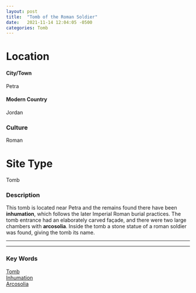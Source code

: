 ```yaml
---
layout: post
title:  "Tomb of the Roman Soldier"
date:   2021-11-14 12:04:05 -0500
categories: Tomb
---
```

# Location
#### City/Town
Petra
#### Modern Country
Jordan
### Culture
Roman
# Site Type
Tomb

### Description
This tomb is located near Petra and the remains found there have been **inhumation**, which follows the later Imperial Roman burial practices. The tomb entrance had an elaborately carved façade, and there were two large chambers with **arcosolia**. Inside the tomb a stone statue of a roman soldier was found, giving the tomb its name.


---
---
### Key Words
[Tomb](https://www.britannica.com/topic/tomb)\
[Inhumation](https://www.britannica.com/topic/inhumation)\
[Arcosolia](https://en.wikipedia.org/wiki/Arcosolium)
